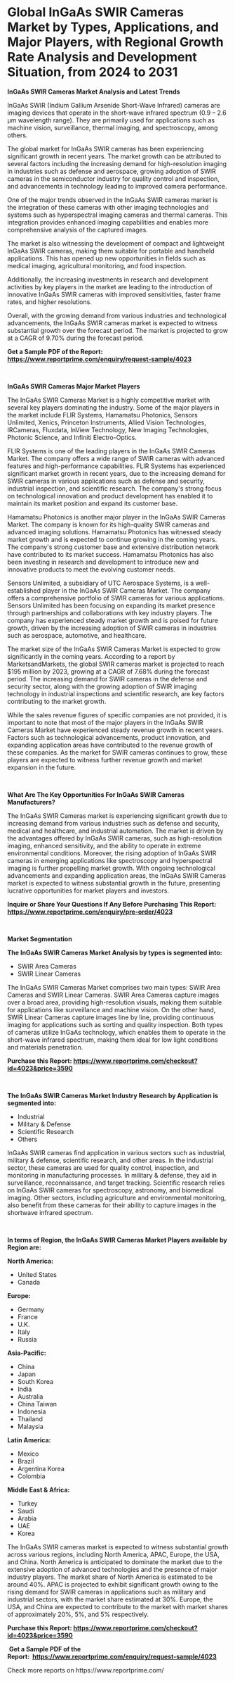 <p><h1>Global InGaAs SWIR Cameras Market by Types, Applications, and Major Players, with Regional Growth Rate Analysis and Development Situation, from 2024 to 2031</h1></p><p><strong>InGaAs SWIR Cameras Market Analysis and Latest Trends</strong></p>
<p><p>InGaAs SWIR (Indium Gallium Arsenide Short-Wave Infrared) cameras are imaging devices that operate in the short-wave infrared spectrum (0.9 – 2.6 µm wavelength range). They are primarily used for applications such as machine vision, surveillance, thermal imaging, and spectroscopy, among others.</p><p>The global market for InGaAs SWIR cameras has been experiencing significant growth in recent years. The market growth can be attributed to several factors including the increasing demand for high-resolution imaging in industries such as defense and aerospace, growing adoption of SWIR cameras in the semiconductor industry for quality control and inspection, and advancements in technology leading to improved camera performance.</p><p>One of the major trends observed in the InGaAs SWIR cameras market is the integration of these cameras with other imaging technologies and systems such as hyperspectral imaging cameras and thermal cameras. This integration provides enhanced imaging capabilities and enables more comprehensive analysis of the captured images.</p><p>The market is also witnessing the development of compact and lightweight InGaAs SWIR cameras, making them suitable for portable and handheld applications. This has opened up new opportunities in fields such as medical imaging, agricultural monitoring, and food inspection.</p><p>Additionally, the increasing investments in research and development activities by key players in the market are leading to the introduction of innovative InGaAs SWIR cameras with improved sensitivities, faster frame rates, and higher resolutions.</p><p>Overall, with the growing demand from various industries and technological advancements, the InGaAs SWIR cameras market is expected to witness substantial growth over the forecast period. The market is projected to grow at a CAGR of 9.70% during the forecast period.</p></p>
<p><strong>Get a Sample PDF of the Report:&nbsp; <a href="https://www.reportprime.com/enquiry/request-sample/4023">https://www.reportprime.com/enquiry/request-sample/4023</a></strong></p>
<p>&nbsp;</p>
<p><strong>InGaAs SWIR Cameras Major Market Players</strong></p>
<p><p>The InGaAs SWIR Cameras Market is a highly competitive market with several key players dominating the industry. Some of the major players in the market include FLIR Systems, Hamamatsu Photonics, Sensors Unlimited, Xenics, Princeton Instruments, Allied Vision Technologies, IRCameras, Fluxdata, InView Technology, New Imaging Technologies, Photonic Science, and Infiniti Electro-Optics.</p><p>FLIR Systems is one of the leading players in the InGaAs SWIR Cameras Market. The company offers a wide range of SWIR cameras with advanced features and high-performance capabilities. FLIR Systems has experienced significant market growth in recent years, due to the increasing demand for SWIR cameras in various applications such as defense and security, industrial inspection, and scientific research. The company's strong focus on technological innovation and product development has enabled it to maintain its market position and expand its customer base.</p><p>Hamamatsu Photonics is another major player in the InGaAs SWIR Cameras Market. The company is known for its high-quality SWIR cameras and advanced imaging solutions. Hamamatsu Photonics has witnessed steady market growth and is expected to continue growing in the coming years. The company's strong customer base and extensive distribution network have contributed to its market success. Hamamatsu Photonics has also been investing in research and development to introduce new and innovative products to meet the evolving customer needs.</p><p>Sensors Unlimited, a subsidiary of UTC Aerospace Systems, is a well-established player in the InGaAs SWIR Cameras Market. The company offers a comprehensive portfolio of SWIR cameras for various applications. Sensors Unlimited has been focusing on expanding its market presence through partnerships and collaborations with key industry players. The company has experienced steady market growth and is poised for future growth, driven by the increasing adoption of SWIR cameras in industries such as aerospace, automotive, and healthcare.</p><p>The market size of the InGaAs SWIR Cameras Market is expected to grow significantly in the coming years. According to a report by MarketsandMarkets, the global SWIR cameras market is projected to reach $195 million by 2023, growing at a CAGR of 7.68% during the forecast period. The increasing demand for SWIR cameras in the defense and security sector, along with the growing adoption of SWIR imaging technology in industrial inspections and scientific research, are key factors contributing to the market growth.</p><p>While the sales revenue figures of specific companies are not provided, it is important to note that most of the major players in the InGaAs SWIR Cameras Market have experienced steady revenue growth in recent years. Factors such as technological advancements, product innovation, and expanding application areas have contributed to the revenue growth of these companies. As the market for SWIR cameras continues to grow, these players are expected to witness further revenue growth and market expansion in the future.</p></p>
<p>&nbsp;</p>
<p><strong>What Are The Key Opportunities For InGaAs SWIR Cameras Manufacturers?</strong></p>
<p><p>The InGaAs SWIR Cameras market is experiencing significant growth due to increasing demand from various industries such as defense and security, medical and healthcare, and industrial automation. The market is driven by the advantages offered by InGaAs SWIR cameras, such as high-resolution imaging, enhanced sensitivity, and the ability to operate in extreme environmental conditions. Moreover, the rising adoption of InGaAs SWIR cameras in emerging applications like spectroscopy and hyperspectral imaging is further propelling market growth. With ongoing technological advancements and expanding application areas, the InGaAs SWIR Cameras market is expected to witness substantial growth in the future, presenting lucrative opportunities for market players and investors.</p></p>
<p><strong>Inquire or Share Your Questions If Any Before Purchasing This Report: <a href="https://www.reportprime.com/enquiry/pre-order/4023">https://www.reportprime.com/enquiry/pre-order/4023</a></strong></p>
<p>&nbsp;</p>
<p><strong>Market Segmentation</strong></p>
<p><strong>The InGaAs SWIR Cameras Market Analysis by types is segmented into:</strong></p>
<p><ul><li>SWIR Area Cameras</li><li>SWIR Linear Cameras</li></ul></p>
<p><p>The InGaAs SWIR Cameras Market comprises two main types: SWIR Area Cameras and SWIR Linear Cameras. SWIR Area Cameras capture images over a broad area, providing high-resolution visuals, making them suitable for applications like surveillance and machine vision. On the other hand, SWIR Linear Cameras capture images line by line, providing continuous imaging for applications such as sorting and quality inspection. Both types of cameras utilize InGaAs technology, which enables them to operate in the short-wave infrared spectrum, making them ideal for low light conditions and materials penetration.</p></p>
<p><strong>Purchase this Report:&nbsp;<a href="https://www.reportprime.com/checkout?id=4023&price=3590">https://www.reportprime.com/checkout?id=4023&price=3590</a></strong></p>
<p>&nbsp;</p>
<p><strong>The InGaAs SWIR Cameras Market Industry Research by Application is segmented into:</strong></p>
<p><ul><li>Industrial</li><li>Military & Defense</li><li>Scientific Research</li><li>Others</li></ul></p>
<p><p>InGaAs SWIR cameras find application in various sectors such as industrial, military & defense, scientific research, and other areas. In the industrial sector, these cameras are used for quality control, inspection, and monitoring in manufacturing processes. In military & defense, they aid in surveillance, reconnaissance, and target tracking. Scientific research relies on InGaAs SWIR cameras for spectroscopy, astronomy, and biomedical imaging. Other sectors, including agriculture and environmental monitoring, also benefit from these cameras for their ability to capture images in the shortwave infrared spectrum.</p></p>
<p>&nbsp;</p>
<p><strong>In terms of Region, the InGaAs SWIR Cameras Market Players available by Region are:</strong></p>
<p>
    <p> <strong> North America: </strong>
        <ul>
            <li>United States</li>
            <li>Canada</li>
        </ul>
        </p> 
    <p> <strong> Europe: </strong>
        <ul>
            <li>Germany</li>
            <li>France</li>
            <li>U.K.</li>
            <li>Italy</li>
            <li>Russia</li>
        </ul>
        </p> 
    <p> <strong> Asia-Pacific: </strong>
        <ul>
            <li>China</li>
            <li>Japan</li>
            <li>South Korea</li>
            <li>India</li>
            <li>Australia</li>
            <li>China Taiwan</li>
            <li>Indonesia</li>
            <li>Thailand</li>
            <li>Malaysia</li>
        </ul>
        </p> 
    <p> <strong> Latin America: </strong>
        <ul>
            <li>Mexico</li>
            <li>Brazil</li>
            <li>Argentina Korea</li>
            <li>Colombia</li>
        </ul>
        </p> 
    <p> <strong> Middle East & Africa: </strong>
        <ul>
            <li>Turkey</li>
            <li>Saudi</li>
            <li>Arabia</li>
            <li>UAE</li>
            <li>Korea</li>
        </ul>
    </p>
    </p>
<p><p>The InGaAs SWIR cameras market is expected to witness substantial growth across various regions, including North America, APAC, Europe, the USA, and China. North America is anticipated to dominate the market due to the extensive adoption of advanced technologies and the presence of major industry players. The market share of North America is estimated to be around 40%. APAC is projected to exhibit significant growth owing to the rising demand for SWIR cameras in applications such as military and industrial sectors, with the market share estimated at 30%. Europe, the USA, and China are expected to contribute to the market with market shares of approximately 20%, 5%, and 5% respectively.</p></p>
<p><strong>Purchase this Report: <a href="https://www.reportprime.com/checkout?id=4023&price=3590">https://www.reportprime.com/checkout?id=4023&price=3590</a></strong></p>
<p>&nbsp;<strong>Get a Sample PDF of the Report:&nbsp;&nbsp;<a href="https://www.reportprime.com/enquiry/request-sample/4023">https://www.reportprime.com/enquiry/request-sample/4023</a></strong></p>
<p><strong></strong></p>
<p>Check more reports on https://www.reportprime.com/</p>